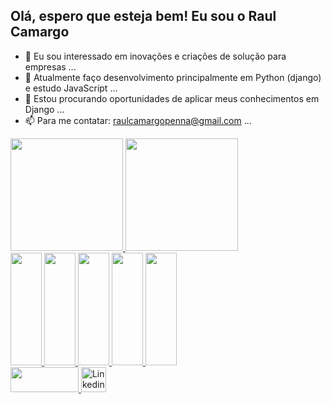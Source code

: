 

## Olá, espero que esteja bem! Eu sou o Raul Camargo

- 👀 Eu sou interessado em inovações e criações de solução para empresas ...
- 🌱 Atualmente faço desenvolvimento principalmente em Python (django) e estudo JavaScript ...
- 💞️ Estou procurando oportunidades de aplicar meus conhecimentos em Django ...
- 📫 Para me contatar: raulcamargopenna@gmail.com ...


<!---
RaulCamargoPenna/RaulCamargoPenna is a ✨ special ✨ repository because its `README.md` (this file) appears on your GitHub profile.
You can click the Preview link to take a look at your changes.
--->
<link rel="stylesheet" href="https://cdn.jsdelivr.net/gh/devicons/devicon@v2.15.1/devicon.min.css">
<div>
  <a href='https://github.com/RaulCamargoPenna' target="_blank">
  <img height='180em' src='https://github-readme-stats.vercel.app/api?username=RaulCamargoPenna&show_icons=true&theme=dracula&hide=xx'>
  <img height='180em' src='https://github-readme-stats.vercel.app/api/top-langs/?username=RaulCamargoPenna&layout=compact&theme=dracula'>
</div>

<div>
  <img height='180em' width='50em' src="https://cdn.jsdelivr.net/gh/devicons/devicon/icons/python/python-original.svg" /> 
  <img height='180em' width='50em' src="https://cdn.jsdelivr.net/gh/devicons/devicon/icons/django/django-plain.svg" />     
  <img height='180em' width='50em' src="https://cdn.jsdelivr.net/gh/devicons/devicon/icons/html5/html5-original.svg" />
  <img height='180em' width='50em' src="https://cdn.jsdelivr.net/gh/devicons/devicon/icons/mysql/mysql-original.svg" />
  <img height='180em' width='50em' src="https://cdn.jsdelivr.net/gh/devicons/devicon/icons/javascript/javascript-original.svg" />
</div>

<div>
  <a href="mailto:raulcamargopenna@gmail.com" target="_blank"><img src="https://ssl.gstatic.com/ui/v1/icons/mail/rfr/logo_gmail_lockup_dark_1x_r5.png" srcset="https://ssl.gstatic.com/ui/v1/icons/mail/rfr/logo_gmail_lockup_dark_2x_r5.png 2x,https://ssl.gstatic.com/ui/v1/icons/mail/rfr/logo_gmail_lockup_dark_1x_r5.png 1x" alt aria-hidden="true" role="presentation" style="width:109px;height:40px">
  </a>
  <a href="https://www.linkedin.com/in/raul-camargo-teixeira-penna-6718121b9/" target="_blank"><img src="https://cdn-icons-png.flaticon.com/512/174/174857.png" width="256" height="" alt="Linkedin free icon" title="Linkedin free icon" style="width:40px;height:40px">
  </a>
</div>
